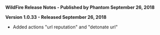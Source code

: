 **WildFire Release Notes - Published by Phantom September 26, 2018**


**Version 1.0.33 - Released September 26, 2018**

* Added actions "url reputation" and "detonate url"
